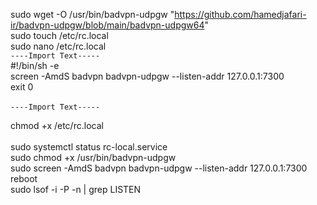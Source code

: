 sudo wget -O /usr/bin/badvpn-udpgw "https://github.com/hamedjafari-ir/badvpn-udpgw/blob/main/badvpn-udpgw64"      <br>
sudo touch /etc/rc.local   <br>
sudo nano /etc/rc.local         <br>
`----Import Text-----`
<br>
#!/bin/sh -e   <br>
screen -AmdS badvpn badvpn-udpgw --listen-addr 127.0.0.1:7300  <br>
exit 0   <br>
<br>
`----Import Text-----`

chmod +x /etc/rc.local          <br>           
sudo systemctl status rc-local.service           <br>
sudo chmod +x /usr/bin/badvpn-udpgw             <br>
sudo screen -AmdS badvpn badvpn-udpgw --listen-addr 127.0.0.1:7300        <br>
reboot   <br>
sudo lsof -i -P -n | grep LISTEN        <br>

